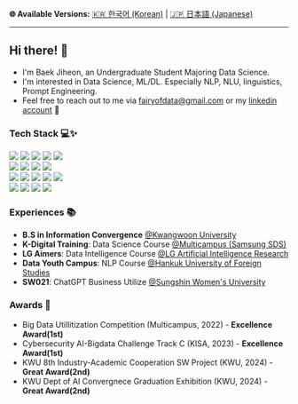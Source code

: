 **🌐 Available Versions:**  [🇰🇷 한국어 (Korean)](./README_KR.md) | [🇯🇵 日本語 (Japanese)](./README_JP.md)  

---

## Hi there! 🤗

  - I'm Baek Jiheon, an Undergraduate Student Majoring Data Science.
  - I'm interested in Data Science, ML/DL. Especially NLP, NLU, linguistics, Prompt Engineering.
  - Feel free to reach out to me via fairyofdata@gmail.com or my [linkedin account](https://www.linkedin.com/in/hjbaek/)  📧

### Tech Stack 💻✨
<p>
  <img src="https://img.shields.io/badge/Colab-F9AB00?style=for-the-badge&logo=googlecolab&color=525252">
  <img src="https://img.shields.io/badge/python-3670A0?style=for-the-badge&logo=python&logoColor=ffdd54">  
  <img src="https://img.shields.io/badge/pandas-%23150458.svg?style=for-the-badge&logo=pandas&logoColor=white">
  <img src="https://img.shields.io/badge/numpy-%23013243.svg?style=for-the-badge&logo=numpy&logoColor=white">
  <img src="https://img.shields.io/badge/Matplotlib-%23ffffff.svg?style=for-the-badge&logo=Matplotlib&logoColor=black">
  <br>
  <img src="https://img.shields.io/badge/scikit--learn-%23F7931E.svg?style=for-the-badge&logo=scikit-learn&logoColor=white">
  <img src="https://img.shields.io/badge/PyTorch-%23EE4C2C.svg?style=for-the-badge&logo=PyTorch&logoColor=white">
  <img src="https://img.shields.io/badge/-HuggingFace-FDEE21?style=for-the-badge&logo=HuggingFace&logoColor=black">
  <img src="https://img.shields.io/badge/OpenAI API-74aa9c?style=for-the-badge&logo=openai&logoColor=white">
  <br>
  <img src="https://img.shields.io/badge/pycharm-143?style=for-the-badge&logo=pycharm&logoColor=black&color=black&labelColor=green">
  <img src="https://img.shields.io/badge/-selenium-%43B02A?style=for-the-badge&logo=selenium&logoColor=white">
  <img src="https://img.shields.io/badge/flask-%23000.svg?style=for-the-badge&logo=flask&logoColor=white">
  <img src="https://img.shields.io/badge/streamlit%20-%23FF0000.svg?style=for-the-badge&logo=streamlit&logoColor=white">
  <img src="https://img.shields.io/badge/MongoDB-%234ea94b.svg?style=for-the-badge&logo=mongodb&logoColor=white">
  <br>
  <img src="https://img.shields.io/badge/Visual%20Studio%20Code-0078d7.svg?style=for-the-badge&logo=visual-studio-code&logoColor=white">
  <img src="https://img.shields.io/badge/javascript-%23323330.svg?style=for-the-badge&logo=javascript&logoColor=%23F7DF1E">
  <img src="https://img.shields.io/badge/node.js-6DA55F?style=for-the-badge&logo=node.js&logoColor=white">
  <img src="https://img.shields.io/badge/bootstrap-%238511FA.svg?style=for-the-badge&logo=bootstrap&logoColor=white">
  <br>
</p>

### Experiences 📚
- **B.S in Information Convergence** [@Kwangwoon University](https://ic.kw.ac.kr:501/program/process.php)
- **K-Digital Training**: Data Science Course [@Multicampus (Samsung SDS)](https://www.multicampus.com/em/enrolment/courseDetai?p_menu=NzUjU1VC&p_gubun=Qw==&corsCd=FA00NM)
- **LG Aimers**: Data Intelligence Course [@LG Artificial Intelligence Research](https://lgresearch.ai/news/view?seq=488)
- **Data Youth Campus**: NLP Course [@Hankuk University of Foreign Studies](https://ime.hufs.ac.kr/bbs/ime/509/71087/artclView.do)  
- **SW021**: ChatGPT Business Utilize [@Sungshin Women's University](https://m.dhnews.co.kr/news/view/1065594826213812)  

### Awards 🌟
- Big Data Utillitization Competition (Multicampus, 2022) - **Excellence Award(1st)**
- Cybersecurity AI-Bigdata Challenge Track C (KISA, 2023) - **Excellence Award(1st)**
- KWU 8th Industry-Academic Cooperation SW Project (KWU, 2024) - **Great Award(2nd)**
- KWU Dept of AI Convergnece Graduation Exhibition (KWU, 2024) - **Great Award(2nd)**

<!-- 
![Top Languages](https://github-readme-stats.vercel.app/api/top-langs/?username=fairyofdata&layout=compact&langs_count=10)
--!>
